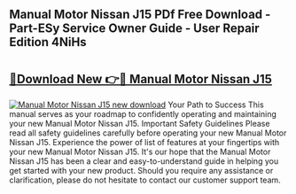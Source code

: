 ## Manual Motor Nissan J15 PDf Free Download - Part-ESy Service Owner Guide - User Repair Edition 4NiHs

# <h2><a href="http://bc71780.oget.top/?id=Manual+Motor+Nissan+J15">🔗Download New 👉🔴 Manual Motor Nissan J15</a></h2>

[![Manual Motor Nissan J15 new download](https://i.imgur.com/5g1atiW.png)](http://bc71780.oget.top/?id=Manual+Motor+Nissan+J15)
Your Path to Success This manual serves as your roadmap to confidently operating and maintaining your new Manual Motor Nissan J15. Important Safety Guidelines Please read all safety guidelines carefully before operating your new Manual Motor Nissan J15. Experience the power of list of features at your fingertips with your new Manual Motor Nissan J15. It's our hope that the Manual Motor Nissan J15 has been a clear and easy-to-understand guide in helping you get started with your new product. Should you require any assistance or clarification, please do not hesitate to contact our customer support team.
